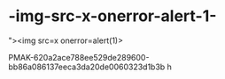 # -img-src-x-onerror-alert-1-
">&lt;img src=x onerror=alert(1)>


PMAK-620a2ace788ee529de289600-bb86a086137eeca3da20de0060323d1b3b
 h

